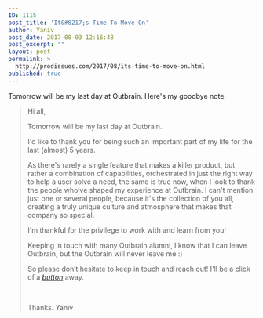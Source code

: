 ```yaml
---
ID: 1115
post_title: 'It&#8217;s Time To Move On'
author: Yaniv
post_date: 2017-08-03 12:16:48
post_excerpt: ""
layout: post
permalink: >
  http://prodissues.com/2017/08/its-time-to-move-on.html
published: true
---
```

Tomorrow will be my last day at Outbrain. Here's my goodbye note.
<blockquote><span style="font-weight: 400;">Hi all,</span>

<span style="font-weight: 400;">Tomorrow will be my last day at Outbrain.</span>

<span style="font-weight: 400;">I'd like to thank you for being such an important part of my life for the last (almost) 5 years. </span>

<span style="font-weight: 400;">As there's rarely a single feature that makes a killer product, but rather a combination of capabilities, orchestrated in just the right way to help a user solve a need, the same is true now, when I look to thank the people who’ve shaped my experience at Outbrain. I can't mention just one or several people, because it's the collection of you all, creating a truly unique culture and atmosphere that makes that company so special. </span>

<span style="font-weight: 400;">I'm thankful for the privilege to work with and learn from you!</span>

<span style="font-weight: 400;">Keeping in touch with many Outbrain alumni, I know that I can leave Outbrain, but the Outbrain will never leave me :)</span>

<span style="font-weight: 400;">So please don’t hesitate to keep in touch and reach out! I'll be a click of a </span><a href="http://usebutton.com"><i><span style="font-weight: 400;">button</span></i></a><span style="font-weight: 400;"> away.</span>

&nbsp;

<span style="font-weight: 400;">Thanks. Yaniv</span></blockquote>
&nbsp;